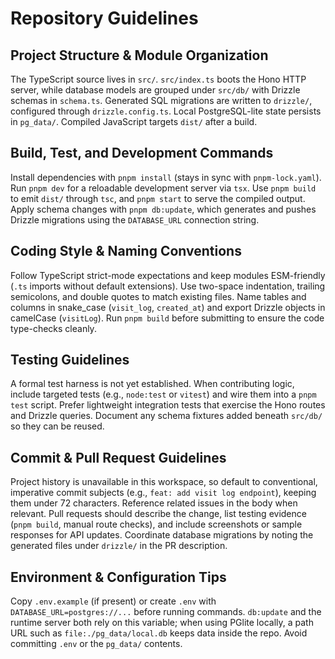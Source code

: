 # Repository Guidelines

## Project Structure & Module Organization
The TypeScript source lives in `src/`. `src/index.ts` boots the Hono HTTP server, while database models are grouped under `src/db/` with Drizzle schemas in `schema.ts`. Generated SQL migrations are written to `drizzle/`, configured through `drizzle.config.ts`. Local PostgreSQL-lite state persists in `pg_data/`. Compiled JavaScript targets `dist/` after a build.

## Build, Test, and Development Commands
Install dependencies with `pnpm install` (stays in sync with `pnpm-lock.yaml`). Run `pnpm dev` for a reloadable development server via `tsx`. Use `pnpm build` to emit `dist/` through `tsc`, and `pnpm start` to serve the compiled output. Apply schema changes with `pnpm db:update`, which generates and pushes Drizzle migrations using the `DATABASE_URL` connection string.

## Coding Style & Naming Conventions
Follow TypeScript strict-mode expectations and keep modules ESM-friendly (`.ts` imports without default extensions). Use two-space indentation, trailing semicolons, and double quotes to match existing files. Name tables and columns in snake_case (`visit_log`, `created_at`) and export Drizzle objects in camelCase (`visitLog`). Run `pnpm build` before submitting to ensure the code type-checks cleanly.

## Testing Guidelines
A formal test harness is not yet established. When contributing logic, include targeted tests (e.g., `node:test` or `vitest`) and wire them into a `pnpm test` script. Prefer lightweight integration tests that exercise the Hono routes and Drizzle queries. Document any schema fixtures added beneath `src/db/` so they can be reused.

## Commit & Pull Request Guidelines
Project history is unavailable in this workspace, so default to conventional, imperative commit subjects (e.g., `feat: add visit log endpoint`), keeping them under 72 characters. Reference related issues in the body when relevant. Pull requests should describe the change, list testing evidence (`pnpm build`, manual route checks), and include screenshots or sample responses for API updates. Coordinate database migrations by noting the generated files under `drizzle/` in the PR description.

## Environment & Configuration Tips
Copy `.env.example` (if present) or create `.env` with `DATABASE_URL=postgres://...` before running commands. `db:update` and the runtime server both rely on this variable; when using PGlite locally, a path URL such as `file:./pg_data/local.db` keeps data inside the repo. Avoid committing `.env` or the `pg_data/` contents.
